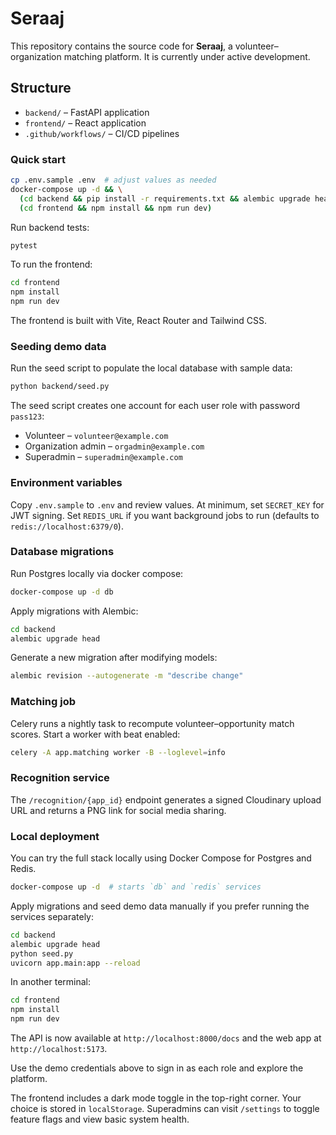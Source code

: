 # Seraaj

This repository contains the source code for **Seraaj**, a volunteer–organization matching platform. It is currently under active development.

## Structure
- `backend/` – FastAPI application
- `frontend/` – React application
- `.github/workflows/` – CI/CD pipelines

### Quick start

```bash
cp .env.sample .env  # adjust values as needed
docker-compose up -d && \
  (cd backend && pip install -r requirements.txt && alembic upgrade head && python seed.py && uvicorn app.main:app --reload) & \
  (cd frontend && npm install && npm run dev)
```

Run backend tests:

```bash
pytest
```

To run the frontend:

```bash
cd frontend
npm install
npm run dev
```

The frontend is built with Vite, React Router and Tailwind CSS.

### Seeding demo data

Run the seed script to populate the local database with sample data:

```bash
python backend/seed.py
```

The seed script creates one account for each user role with password `pass123`:

- Volunteer – `volunteer@example.com`
- Organization admin – `orgadmin@example.com`
- Superadmin – `superadmin@example.com`

### Environment variables

Copy `.env.sample` to `.env` and review values. At minimum, set `SECRET_KEY` for JWT signing.
Set `REDIS_URL` if you want background jobs to run (defaults to `redis://localhost:6379/0`).

### Database migrations

Run Postgres locally via docker compose:

```bash
docker-compose up -d db
```

Apply migrations with Alembic:

```bash
cd backend
alembic upgrade head
```

Generate a new migration after modifying models:

```bash
alembic revision --autogenerate -m "describe change"
```

### Matching job

Celery runs a nightly task to recompute volunteer–opportunity match scores.
Start a worker with beat enabled:

```bash
celery -A app.matching worker -B --loglevel=info
```

### Recognition service

The `/recognition/{app_id}` endpoint generates a signed Cloudinary upload URL and
returns a PNG link for social media sharing.

### Local deployment

You can try the full stack locally using Docker Compose for Postgres and Redis.

```bash
docker-compose up -d  # starts `db` and `redis` services
```

Apply migrations and seed demo data manually if you prefer running the services separately:

```bash
cd backend
alembic upgrade head
python seed.py
uvicorn app.main:app --reload
```

In another terminal:

```bash
cd frontend
npm install
npm run dev
```

The API is now available at `http://localhost:8000/docs` and the web app at
`http://localhost:5173`.

Use the demo credentials above to sign in as each role and explore the platform.

The frontend includes a dark mode toggle in the top-right corner. Your choice is
stored in `localStorage`. Superadmins can visit `/settings` to toggle feature
flags and view basic system health.
